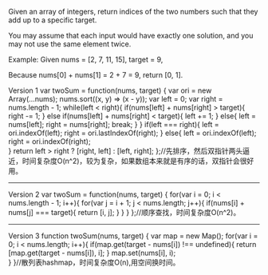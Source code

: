 Given an array of integers, return indices of the two numbers such that they add up to a specific target.

You may assume that each input would have exactly one solution, and you may not use the same element twice.

Example:
Given nums = [2, 7, 11, 15], target = 9,

Because nums[0] + nums[1] = 2 + 7 = 9,
return [0, 1].


Version 1
var twoSum = function(nums, target) {
    var ori = new Array(...nums);
    nums.sort((x, y) => (x - y));
    var left = 0;
    var right = nums.length - 1;
    while(left < right){
        if(nums[left] + nums[right] > target){
            right -= 1;
        }
        else if(nums[left] + nums[right] < target){
            left += 1;
        }
        else{
            left = nums[left];
            right = nums[right];
            break;
        }
    }
    if(left === right){
        left = ori.indexOf(left);
        right = ori.lastIndexOf(right);
    }
    else{
        left = ori.indexOf(left);
        right = ori.indexOf(right);    
    }
    return left > right ? [right, left] : [left, right];
};//先排序，然后双指针两头逼近，时间复杂度O(n^2)，较为复杂，如果数组本来就是有序的话，双指针会很好用。


________________________________________________________________________________________________________________________________________
Version 2
var twoSum = function(nums, target) {
    for(var i = 0; i < nums.length - 1; i++){
        for(var j = i + 1; j < nums.length; j++){
            if(nums[i] + nums[j] === target){
                return [i, j];
            }
        }
    }
};//顺序查找，时间复杂度O(n^2)。


_______________________________________________________________________________________________________________________________________
Version 3
function twoSum(nums, target) {
    var map = new Map();
    for(var i = 0; i < nums.length; i++){
        if(map.get(target - nums[i]) !== undefined){
            return [map.get(target - nums[i]), i];
        }
        map.set(nums[i], i);   
    }
}//散列表hashmap，时间复杂度O(n),用空间换时间。
